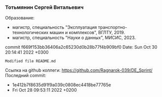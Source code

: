### Тотьмянин Сергей Витальевич
Образование:
 - магистр, специальность "Эксплуатация транспортно-технологических машин и комплексов", ВГЛТУ, 2019.
 - магистр, специальность "Науки о данных", МИСИС, 2023.

commit f669f153bb36406a2c65230d0b28b77f4b909bf0 
Date:   Sun Oct 30 20:14:41 2022 +0300

    Modified file README.md

Ссылка на github коллеги: https://github.com/Ragnarok-039/DE_Sprint/ 
Последний commit:
 - 1e412b7f8635d91f9a039c0808ec4418be77765e
 - Fri Oct 28 09:53:11 2022 +0200
